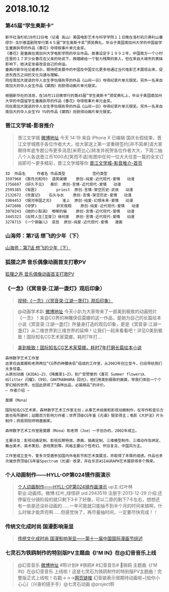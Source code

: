 # 2018.10.12


### 第45届“学生奥斯卡”
```    
新华社洛杉矶10月12日电（记者 高山）美国电影艺术与科学学院１１日晚在洛杉矶贝弗利山塞缪尔·戈尔德温剧院举行第４５届“学生奥斯卡奖”颁奖典礼，毕业于美国南加州大学的中国留学生童画执导的作品《春花》夺得叙事片单元金奖。
《春花》是童画在南加州大学电影学院的毕业作品。故事设定于１９９２年，中国南方一个小村庄里的１７岁少女春花在父亲的劝说下，换婚嫁给一个智力残障的男人，但在来自大城市的表妹影响下，她决定发奋改变自己的命运。
童画对新华社记者表示，期待把发展中的中国及中国文化更多地通过当代电影艺术展现出来，促进东西方之间的文化沟通与理解。
同在南加大就读的华人女生李怡瑛执导的作品《山间一日》夺得纪录片单元银奖。另外一名来自南加大的华人女生作品《黛西》则获得动画片单元银奖。

根据新华社的消息，在10月11日晚举行的第45届“学生奥斯卡”颁奖典礼上，毕业于美国南加州大学的中国留学生童画执导的作品《春花》夺得叙事片单元金奖。
同在南加大就读的华人女生李怡瑛执导的作品《山间一日》夺得纪录片单元银奖。另外一名来自南加大的华人女生YU YU的作品《黛西》则获得动画片单元银奖。
```

### 晋江文学城-影音推介

>晋江文学城  [微博地址](https://weibo.com/1732420735/GDzgkCtnf)
>今天 14:19 来自 iPhone X 已编辑
>国庆长假结束，晋江文学城携手各位作者大大，给大家送上第一波重磅签约[并不简单]请大家期待年底专题公布更多消息[米奇比心]转发并祝贺各位作者大大，下周二抽八个人各送晋江币1000点[笑而不语]有图中任何一位大大任意一篇的全文订阅即可～更多精彩，晋江文学城等你 [晋江文学城-影音推介-首页 ​​](http://www.jjwxc.net/videoIntroduction.php)
```
ID	作品名		作者名	作品类型			签约类型
3597968	《那月光和你》	语笑阑珊	原创-纯爱-近代现代-爱情	动漫
1756697	《好久不见》	桑玠	原创-言情-近代现代-爱情	动漫
2595385	《有匪》		priest	原创-言情-架空历史-武侠	动漫
2132672	《欢喜记》	石头与水	原创-言情-架空历史-爱情	动漫
1904453	《银河帝国之刃》	淮上	原创-纯爱-幻想未来-爱情	动漫
3472606	《夺梦》		非天夜翔	原创-纯爱-近代现代-爱情	动漫
3070243	《她的小梨涡》	唧唧的猫	原创-言情-近代现代-爱情	动漫
3445323	《反转人生[互穿]》缘何故	原创-言情-近代现代-爱情	动漫
3278715	《一个钢镚儿》	巫哲	原创-纯爱-近代现代-爱情	漫画 
```

### 山海师：第7话 想飞的少年（下）

[山海师：第7话 想飞的少年（下）](https://www.bilibili.com/bangumi/play/ep251736/)

### 狐狸之声 音乐偶像动画首支打歌PV 

[狐狸之声 音乐偶像动画首支打歌PV](https://www.iqiyi.com/v_19rr6600cw.html)


### 《一念》（《冥音录·江湖一盏灯》观后印象）


>[视频:《一念》（《冥音录·江湖一盏灯》观后印象）](https://v.qq.com/x/page/m07092e7gvp.html)

>@动画学术趴  [微博地址](https://weibo.com/3899327798/GDsWNA8KN)
>今天小趴为大家带来了一部美到极致的动画短片《一念》！来自CG界的神雕侠侣莫娜的这一作品，是她为自己的长篇绘本小说《冥音录·江湖一盏灯》所量身打造的观后印象，更是《冥音录·江湖一盏灯》从二维世界到三维世界的延伸！让我们一起来看看吧！详见O美到极致！国际知名CG艺术家莫娜，耗时7年打... 


> [美到极致！国际知名CG艺术家莫娜，耗时7年打磨长篇绘本小说](https://mp.weixin.qq.com/s/zg2ohAAASnOlhbJX2DnZcA)  
```
森林数字艺术工作室   
这家仅由莫娜和老蒋两位“CG界的神雕侠侣”组成的工作室，从2002年创立至今，已经带给我们太多惊喜。  
从原创动画《AIDA1—2》、《降魔录1—2》，到广受赞誉的《夏花 Summer flowers》、《Glitter 闪耀》、《99》、《ANTRABHARA 回光》，他们用美到极致的画面，带我们体验一个个梦幻般的世界，也因此获得了“森林出品，必属精品”的评价。   
— 作者介绍 —
 
莫娜（Mona）

国际知名CG艺术家，森林数字艺术工作室主创；从事艺术绘画和影视动画制作，在写作和音乐方面也有所建树；站酷百万影响力作者；世界顶级CG年鉴《光谱》银奖得主；电影《大护法》片头制作；网易阴阳师特邀画家。
  
森林数字艺术工作室是莫娜（Mona）和老蒋（Joe）一手创办的，2002年成立。

主要涉及：影视动画定制、影视后期特效、原画，插画定制、三维模型制作、三维动作及绑定、舞台美术、美术策划、游戏策划等。风格主要以个性奇幻、怀旧复古、中国风为主。
 
工作室成立至今，曾多次受邀参加国内外电影节和艺术类展览，并取得了丰厚的成绩。作品也多次被世界顶级CG年鉴Spectrum（光谱）收录，并在东京ASIAGRAPH艺术展获得多个殊荣。
```
### 个人动画制作——HYLL-OP第024镜作画演示

>[个人动画制作——HYLL-OP第024镜作画演示](https://www.bilibili.com/video/av33618583/)
> up主:红叶林    
> 职业:动画师。微博:红叶_绿怪研  uid:2943519 注册于:2013-12-29
> 介绍:还停留在分镜阶段的就只剩下3卡了好像，可以二原的剩下7卡左右，想想还有一些是还没补动画的......一年可能就只能抽不到半个月的时间来搞啊，什么时候才能弄完啊......但感觉快了，再尽量抽时间，一定要尽快完成！！  




### 传统文化成时尚 国漫影响渐显
> [传统文化成时尚 国漫影响渐显——第十一届中国国际漫画节综述](http://epaper.ccdy.cn/html/2018-10/12/content_243514.htm)



### 七灵石为铁鸥制作的特别版PV主题曲《I'M IN》在@幻音音乐上线 

>@幻音音乐  [微博地址](https://weibo.com/5730145731/GDzz3j3Kr)
>#聆计划# #铁鸥# #幻音音乐# 铁鸥 主题曲《I'M IN》在@幻音音乐 上线啦！这是七灵石为铁鸥制作的特别版PV主题曲！完整版正式上线啦！右戳→→→[网页链接](http://www.huanmusic.com/song/5bc00176e9448e6924190b6d)
>幻音娘表示很期待动画呢~[给你小心心]（兴奋的搓手手）@七灵石动画 @project聆 ​​​​
